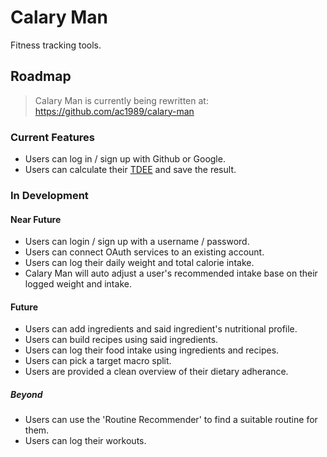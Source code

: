 # Calary Man

Fitness tracking tools.

## Roadmap

> Calary Man is currently being rewritten at: https://github.com/ac1989/calary-man

### Current Features

- Users can log in / sign up with Github or Google.
- Users can calculate their [TDEE](https://en.wikipedia.org/wiki/Harris%E2%80%93Benedict_equation) and save the result.

### In Development

#### Near Future

- Users can login / sign up with a username / password.
- Users can connect OAuth services to an existing account.
- Users can log their daily weight and total calorie intake.
- Calary Man will auto adjust a user's recommended intake base on their logged weight and intake.

#### Future

- Users can add ingredients and said ingredient's nutritional profile.
- Users can build recipes using said ingredients.
- Users can log their food intake using ingredients and recipes.
- Users can pick a target macro split.
- Users are provided a clean overview of their dietary adherance.

##### Beyond

- Users can use the 'Routine Recommender' to find a suitable routine for them.
- Users can log their workouts.
